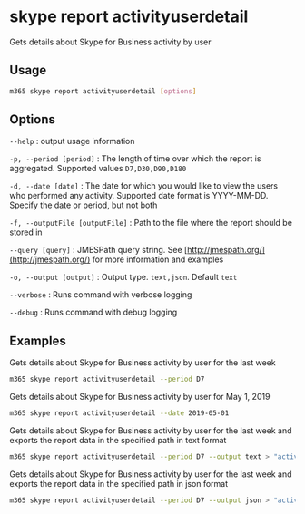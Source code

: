 # skype report activityuserdetail

Gets details about Skype for Business activity by user

## Usage

```sh
m365 skype report activityuserdetail [options]
```

## Options

`--help`
: output usage information

`-p, --period [period]`
: The length of time over which the report is aggregated. Supported values `D7,D30,D90,D180`

`-d, --date [date]`
: The date for which you would like to view the users who performed any activity. Supported date format is YYYY-MM-DD. Specify the date or period, but not both

`-f, --outputFile [outputFile]`
: Path to the file where the report should be stored in

`--query [query]`
: JMESPath query string. See [http://jmespath.org/](http://jmespath.org/) for more information and examples

`-o, --output [output]`
: Output type. `text,json`. Default `text`

`--verbose`
: Runs command with verbose logging

`--debug`
: Runs command with debug logging

## Examples

Gets details about Skype for Business activity by user for the last week

```sh
m365 skype report activityuserdetail --period D7
```

Gets details about Skype for Business activity by user for May 1, 2019

```sh
m365 skype report activityuserdetail --date 2019-05-01
```

Gets details about Skype for Business activity by user for the last week and exports the report data in the specified path in text format

```sh
m365 skype report activityuserdetail --period D7 --output text > "activityuserdetail.txt"
```

Gets details about Skype for Business activity by user for the last week and exports the report data in the specified path in json format

```sh
m365 skype report activityuserdetail --period D7 --output json > "activityuserdetail.json"
```
